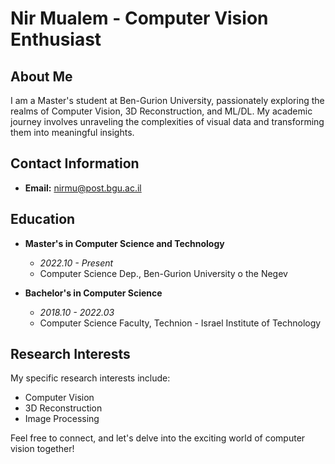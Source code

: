 # Nir Mualem - Computer Vision Enthusiast

## About Me

I am a Master's student at Ben-Gurion University, passionately exploring the realms of Computer Vision, 3D Reconstruction, and ML/DL. My academic journey involves unraveling the complexities of visual data and transforming them into meaningful insights.

## Contact Information

- **Email:** [nirmu@post.bgu.ac.il](mailto:nirmu@post.bgu.ac.il)

## Education

- **Master's in Computer Science and Technology**
  - *2022.10 - Present*
  - Computer Science Dep., Ben-Gurion University o the Negev

- **Bachelor's in Computer Science**
  - *2018.10 - 2022.03*
  - Computer Science Faculty, Technion - Israel Institute of Technology

## Research Interests

My specific research interests include:

- Computer Vision
- 3D Reconstruction
- Image Processing

Feel free to connect, and let's delve into the exciting world of computer vision together!
